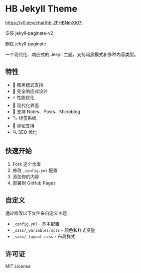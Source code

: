 # HB Jekyll Theme

https://v0.dev/chat/hb-2FHBNmXt07I

安装 jekyll-paginate-v2

删除 jekyll-paginate

一个现代化、响应式的 Jekyll 主题，支持暗黑模式和多种内容类型。

## 特性

- 🌙 暗黑模式支持
- 📱 完全响应式设计
- ⚡ 性能优化
- 🎨 现代化界面
- 📝 支持 Notes、Posts、Microblog
- 🏷️ 标签系统
- 💬 评论支持
- 🔍 SEO 优化

## 快速开始

1. Fork 这个仓库
2. 修改 `_config.yml` 配置
3. 添加你的内容
4. 部署到 GitHub Pages

## 自定义

通过修改以下文件来自定义主题：

- `_config.yml` - 基本配置
- `_sass/_variables.scss` - 颜色和样式变量
- `_sass/_layout.scss` - 布局样式

## 许可证

MIT License
